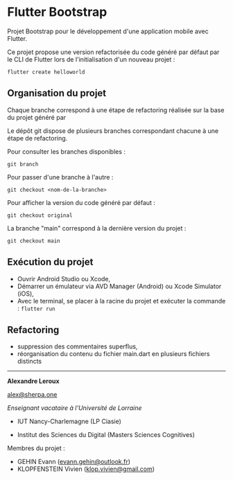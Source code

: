 # Flutter Bootstrap

Projet Bootstrap pour le développement d'une application mobile avec Flutter.

Ce projet propose une version refactorisée du code généré par défaut par le CLI de Flutter lors de l'initialisation d'un nouveau projet :

`flutter create helloworld`

## Organisation du projet

Chaque branche correspond à une étape de refactoring réalisée sur la base du projet généré par

Le dépôt git dispose de plusieurs branches correspondant chacune à une étape de refactoring.

Pour consulter les branches disponibles :

`git branch`

Pour passer d'une branche à l'autre :

`git checkout <nom-de-la-branche>`

Pour afficher la version du code généré par défaut :

`git checkout original`

La branche "main" correspond à la dernière version du projet :

`git checkout main`

## Exécution du projet

- Ouvrir Android Studio ou Xcode,
- Démarrer un émulateur via AVD Manager (Android) ou Xcode Simulator (iOS),
- Avec le terminal, se placer à la racine du projet et exécuter la commande :
  `flutter run`

## Refactoring

- suppression des commentaires superflus,
- réorganisation du contenu du fichier main.dart en plusieurs fichiers distincts

---

**Alexandre Leroux**

alex@sherpa.one

_Enseignant vacataire à l'Université de Lorraine_

- IUT Nancy-Charlemagne (LP Ciasie)

- Institut des Sciences du Digital (Masters Sciences Cognitives)


Membres du projet :

- GEHIN Evann (evann.gehin@outlook.fr)
- KLOPFENSTEIN Vivien (klop.vivien@gmail.com)
